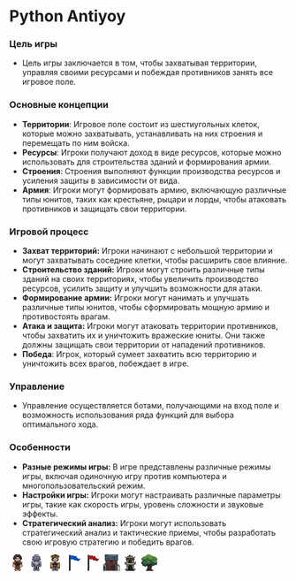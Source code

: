 # Python Antiyoy

### Цель игры

* Цель игры заключается в том, чтобы захватывая территории, управляя своими ресурсами и побеждая противников
  занять все игровое поле.

### Основные концепции

* **Территории**: Игровое поле состоит из шестиугольных клеток, которые можно захватывать, устанавливать на
  них строения и перемещать по ним войска.
* **Ресурсы**: Игроки получают доход в виде ресурсов, которые можно использовать для строительства зданий и формирования
  армии.
* **Строения**: Строения выполняют функции производства ресурсов и усиления защиты в зависимости от вида.
* **Армия**: Игроки могут формировать армию, включающую различные типы юнитов, таких как крестьяне, рыцари и лорды,
  чтобы атаковать противников и защищать свои территории.

### Игровой процесс

* **Захват территорий:** Игроки начинают с небольшой территории и могут захватывать соседние клетки, чтобы расширить
  свое влияние.
* **Строительство зданий:** Игроки могут строить различные типы зданий на своих территориях, чтобы увеличить
  производство ресурсов, усилить защиту и улучшить возможности для атаки.
* **Формирование армии:** Игроки могут нанимать и улучшать различные типы юнитов, чтобы сформировать мощную армию и
  противостоять врагам.
* **Атака и защита:** Игроки могут атаковать территории противников, чтобы захватить их и уничтожить вражеские юниты.
  Они также должны защищать свои территории от нападений противников.
* **Победа**: Игрок, который сумеет захватить всю территорию и уничтожить всех врагов, побеждает в игре.

### Управление

* Управление осуществляется ботами, получающими на вход поле и возможность использования ряда функций для выбора
  оптимального хода.

### Особенности

* **Разные режимы игры:** В игре представлены различные режимы игры, включая одиночную игру против компьютера и
  многопользовательский режим.
* **Настройки игры:** Игроки могут настраивать различные параметры игры, такие как скорость игры, уровень сложности и
  звуковые эффекты.
* **Стратегический анализ:** Игроки могут использовать стратегический анализ и тактические приемы, чтобы разработать
  свою игровую стратегию и победить врагов.

![peasant.png](content%2Fsprites_dark%2Fpeasant.png) ![knight.png](content%2Fsprites_dark%2Fknight.png) ![lord.png](content%2Fsprites_dark%2Flord.png) ![flag_blue.png](content%2Fsprites_dark%2Fflag_blue.png) ![flag_red.png](content%2Fsprites_dark%2Fflag_red.png) ![house.png](content%2Fsprites_dark%2Fhouse.png) ![tower.png](content%2Fsprites_dark%2Ftower.png) ![tree.png](content%2Fsprites_dark%2Ftree.png)